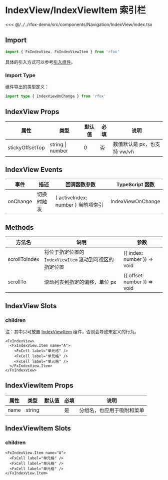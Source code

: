 # IndexView/IndexViewItem 索引栏

<CodeDemo name="IndexView">

<<< @/../../rfox-demo/src/components/Navigation/IndexView/index.tsx

</CodeDemo>

## Import

```js
import { FxIndexView, FxIndexViewItem } from 'rfox'
```

具体的引入方式可以参考[引入组件](../guide/import.md)。

### Import Type

组件导出的类型定义：

```ts
import type { IndexViewOnChange } from 'rfox'
```

## IndexView Props

| 属性            | 类型             | 默认值 | 必填 | 说明                        |
| --------------- | ---------------- | ------ | ---- | --------------------------- |
| stickyOffsetTop | string \| number | 0      | 否   | 数值默认是 px，也支持 vw/vh |

## IndexView Events

| 事件     | 描述       | 回调函数参数                       | TypeScript 函数   |
| -------- | ---------- | ---------------------------------- | ----------------- |
| onChange | 切换时触发 | ( activeIndex: number ) 当前项索引 | IndexViewOnChange |

## Methods

| 方法名        | 说明                                                    | 参数                         |
| ------------- | ------------------------------------------------------- | ---------------------------- |
| scrollToIndex | 将位于指定位置的 `IndexViewItem` 滚动到可视区的指定位置 | ({ index: number }) => void  |
| scrollTo      | 滚动列表到指定的偏移，单位 px                           | ({ offset: number }) => void |

## IndexView Slots

### children

注：其中只可放置 [IndexViewItem](./IndexView.md#indexviewitem-索引子项) 组件，否则会导致未定义的行为。

```tsx
<FxIndexView>
  <FxIndexView.Item name="A">
    <FxCell label="单元格" />
    <FxCell label="单元格" />
    <FxCell label="单元格" />
  </FxIndexView.Item>
</FxIndexView>
```

## IndexViewItem Props

| 属性 | 类型   | 默认值 | 必填 | 说明                       |
| ---- | ------ | ------ | ---- | -------------------------- |
| name | string |        | 是   | 分组名，也应用于吸附和菜单 |

## IndexViewItem Slots

### children

```tsx
<FxIndexView.Item name="A">
  <FxCell label="单元格" />
  <FxCell label="单元格" />
  <FxCell label="单元格" />
</FxIndexView.Item>
```
